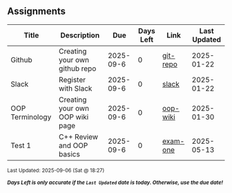 ## Assignments

| Title           | Description                     | Due       | Days Left | Link                  | Last Updated |
| --------------- | ------------------------------- | --------- | --------- | --------------------- | ------------ |
| Github          | Creating your own github repo   | 2025-09-6 | 0         | [git-repo](git-repo/) | 2025-01-22   |
| Slack           | Register with Slack             | 2025-09-6 | 0         | [slack](slack/)       | 2025-01-22   |
| OOP Terminology | Creating your own OOP wiki page | 2025-09-6 | 0         | [oop-wiki](oop-wiki/) | 2025-01-30   |
| Test 1          | C++ Review and OOP basics       | 2025-09-6 | 0         | [exam-one](exam-one/) | 2025-05-13   |

<sup>Last Updated: 2025-09-06 (Sat @ 18:27)</sup>

<sup>**_Days Left is only accurate if the `Last Updated` date is today. Otherwise, use the due date!_**</sup>
